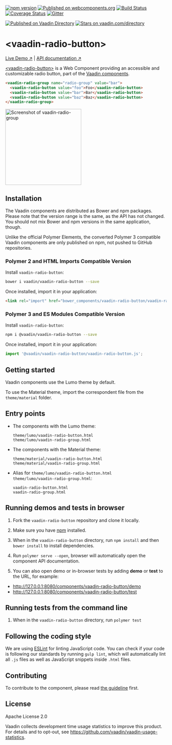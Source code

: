 [![npm version](https://badge.fury.io/js/%40vaadin%2Fvaadin-radio-button.svg)](https://badge.fury.io/js/%40vaadin%2Fvaadin-radio-button)
[![Published on webcomponents.org](https://img.shields.io/badge/webcomponents.org-published-blue.svg)](https://www.webcomponents.org/element/vaadin/vaadin-radio-button)
[![Build Status](https://travis-ci.org/vaadin/vaadin-radio-button.svg?branch=master)](https://travis-ci.org/vaadin/vaadin-radio-button)
[![Coverage Status](https://coveralls.io/repos/github/vaadin/vaadin-radio-button/badge.svg?branch=master)](https://coveralls.io/github/vaadin/vaadin-radio-button?branch=master)
[![Gitter](https://badges.gitter.im/Join%20Chat.svg)](https://gitter.im/vaadin/web-components?utm_source=badge&utm_medium=badge&utm_campaign=pr-badge)

[![Published on Vaadin  Directory](https://img.shields.io/badge/Vaadin%20Directory-published-00b4f0.svg)](https://vaadin.com/directory/component/vaadinvaadin-radio-button)
[![Stars on vaadin.com/directory](https://img.shields.io/vaadin-directory/star/vaadinvaadin-radio-button.svg)](https://vaadin.com/directory/component/vaadinvaadin-radio-button)

# &lt;vaadin-radio-button&gt;

[Live Demo ↗](https://vaadin.com/components/vaadin-radio-button/html-examples)
|
[API documentation ↗](https://vaadin.com/components/vaadin-radio-button/html-api)

[&lt;vaadin-radio-button&gt;](https://vaadin.com/components/vaadin-radio-button) is a Web Component providing an accessible and customizable radio button, part of the [Vaadin components](https://vaadin.com/components).

<!--
```
<custom-element-demo>
  <template>
    <script src="../webcomponentsjs/webcomponents-lite.js"></script>
    <link rel="import" href="vaadin-radio-button.html">
    <link rel="import" href="vaadin-radio-group.html">
    <next-code-block></next-code-block>
  </template>
</custom-element-demo>
```
-->
```html
<vaadin-radio-group name="radio-group" value="bar">
  <vaadin-radio-button value="foo">Foo</vaadin-radio-button>
  <vaadin-radio-button value="bar">Bar</vaadin-radio-button>
  <vaadin-radio-button value="baz">Baz</vaadin-radio-button>
</vaadin-radio-group>
```

[<img src="https://raw.githubusercontent.com/vaadin/vaadin-radio-button/master/screenshot.png" width="237" alt="Screenshot of vaadin-radio-group">](https://vaadin.com/components/vaadin-radio-button)

## Installation

The Vaadin components are distributed as Bower and npm packages.
Please note that the version range is the same, as the API has not changed.
You should not mix Bower and npm versions in the same application, though.

Unlike the official Polymer Elements, the converted Polymer 3 compatible Vaadin components
are only published on npm, not pushed to GitHub repositories.

### Polymer 2 and HTML Imports Compatible Version

Install `vaadin-radio-button`:

```sh
bower i vaadin/vaadin-radio-button --save
```

Once installed, import it in your application:

```html
<link rel="import" href="bower_components/vaadin-radio-button/vaadin-radio-button.html">
```
### Polymer 3 and ES Modules Compatible Version

Install `vaadin-radio-button`:

```sh
npm i @vaadin/vaadin-radio-button --save
```

Once installed, import it in your application:

```js
import '@vaadin/vaadin-radio-button/vaadin-radio-button.js';
```

## Getting started

Vaadin components use the Lumo theme by default.

To use the Material theme, import the correspondent file from the `theme/material` folder.

## Entry points

- The components with the Lumo theme:

  `theme/lumo/vaadin-radio-button.html`  
  `theme/lumo/vaadin-radio-group.html`

- The components with the Material theme:

  `theme/material/vaadin-radio-button.html`  
  `theme/material/vaadin-radio-group.html`

- Alias for `theme/lumo/vaadin-radio-button.html`  
  `theme/lumo/vaadin-radio-group.html`:

  `vaadin-radio-button.html`  
  `vaadin-radio-group.html`


## Running demos and tests in browser

1. Fork the `vaadin-radio-button` repository and clone it locally.

1. Make sure you have [npm](https://www.npmjs.com/) installed.

1. When in the `vaadin-radio-button` directory, run `npm install` and then `bower install` to install dependencies.

1. Run `polymer serve --open`, browser will automatically open the component API documentation.

1. You can also open demo or in-browser tests by adding **demo** or **test** to the URL, for example:

  - http://127.0.0.1:8080/components/vaadin-radio-button/demo
  - http://127.0.0.1:8080/components/vaadin-radio-button/test


## Running tests from the command line

1. When in the `vaadin-radio-button` directory, run `polymer test`


## Following the coding style

We are using [ESLint](http://eslint.org/) for linting JavaScript code. You can check if your code is following our standards by running `gulp lint`, which will automatically lint all `.js` files as well as JavaScript snippets inside `.html` files.


## Contributing

  To contribute to the component, please read [the guideline](https://github.com/vaadin/vaadin-core/blob/master/CONTRIBUTING.md) first.


## License

Apache License 2.0

Vaadin collects development time usage statistics to improve this product. For details and to opt-out, see https://github.com/vaadin/vaadin-usage-statistics.
